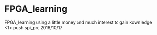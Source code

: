 # FPGA_learning
FPGA_learning
using a little money and much interest to gain kownledge
<1> push spi_pro 2016/10/17